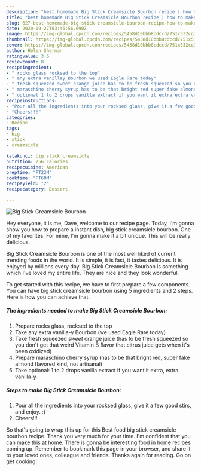 ```yaml
---
description: "best homemade Big Stick Creamsicle Bourbon recipe | how to make homemade Big Stick Creamsicle Bourbon"
title: "best homemade Big Stick Creamsicle Bourbon recipe | how to make homemade Big Stick Creamsicle Bourbon"
slug: 627-best-homemade-big-stick-creamsicle-bourbon-recipe-how-to-make-homemade-big-stick-creamsicle-bourbon
date: 2020-09-27T03:46:56.690Z
image: https://img-global.cpcdn.com/recipes/5458d10bbb8cdccd/751x532cq70/big-stick-creamsicle-bourbon-recipe-main-photo.jpg
thumbnail: https://img-global.cpcdn.com/recipes/5458d10bbb8cdccd/751x532cq70/big-stick-creamsicle-bourbon-recipe-main-photo.jpg
cover: https://img-global.cpcdn.com/recipes/5458d10bbb8cdccd/751x532cq70/big-stick-creamsicle-bourbon-recipe-main-photo.jpg
author: Helen Sherman
ratingvalue: 3.6
reviewcount: 8
recipeingredient:
- " rocks glass rocksed to the top"
- " any extra vanillay Bourbon we used Eagle Rare today"
- " fresh squeezed sweet orange juice has to be fresh squeezed so you dont get that weird Vitamin B flavor that citrus juice gets when its been oxidized"
- " maraschino cherry syrup has to be that bright red super fake almond flavored kind not artisanal"
- " optional 1 to 2 drops vanilla extract if you want it extra extra vanillay"
recipeinstructions:
- "Pour all the ingredients into your rocksed glass, give it a few good stirs, and enjoy. :)"
- "Cheers!!!"
categories:
- Recipe
tags:
- big
- stick
- creamsicle

katakunci: big stick creamsicle 
nutrition: 256 calories
recipecuisine: American
preptime: "PT22M"
cooktime: "PT60M"
recipeyield: "2"
recipecategory: Dessert

---
```



![Big Stick Creamsicle Bourbon](https://img-global.cpcdn.com/recipes/5458d10bbb8cdccd/751x532cq70/big-stick-creamsicle-bourbon-recipe-main-photo.jpg)

Hey everyone, it is me, Dave, welcome to our recipe page. Today, I'm gonna show you how to prepare a instant dish, big stick creamsicle bourbon. One of my favorites. For mine, I'm gonna make it a bit unique. This will be really delicious.

Big Stick Creamsicle Bourbon is one of the most well liked of current trending foods in the world. It is simple, it is fast, it tastes delicious. It is enjoyed by millions every day. Big Stick Creamsicle Bourbon is something which I've loved my entire life. They are nice and they look wonderful.




To get started with this recipe, we have to first prepare a few components. You can have big stick creamsicle bourbon using 5 ingredients and 2 steps. Here is how you can achieve that.

<!--inarticleads1-->

##### The ingredients needed to make Big Stick Creamsicle Bourbon:

1. Prepare  rocks glass, rocksed to the top
1. Take  any extra vanilla-y Bourbon (we used Eagle Rare today)
1. Take  fresh squeezed *sweet* orange juice (has to be fresh squeezed so you don&#39;t get that weird Vitamin B flavor that citrus juice gets when it&#39;s been oxidized)
1. Prepare  maraschino cherry syrup (has to be that bright red, super fake almond flavored kind, not artisanal)
1. Take  optional: 1 to 2 drops vanilla extract if you want it extra, extra vanilla-y




<!--inarticleads2-->

##### Steps to make Big Stick Creamsicle Bourbon:

1. Pour all the ingredients into your rocksed glass, give it a few good stirs, and enjoy. :)
1. Cheers!!!




So that's going to wrap this up for this Best food big stick creamsicle bourbon recipe. Thank you very much for your time. I'm confident that you can make this at home. There is gonna be interesting food in home recipes coming up. Remember to bookmark this page in your browser, and share it to your loved ones, colleague and friends. Thanks again for reading. Go on get cooking!
